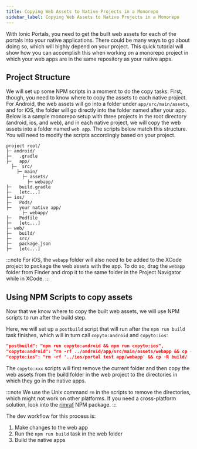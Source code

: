 ```yaml
---
title: Copying Web Assets to Native Projects in a Monorepo
sidebar_label: Copying Web Assets to Native Projects in a Monorepo
---
```


With Ionic Portals, you need to get the built web assets for each of the portals into your native applications. There could be many ways to go about doing so, which will highly depend on your project. This quick tutorial will show how you can accomplish this when working on a monorepo project in which your web apps are in the same repository as your native apps.

## Project Structure

We will set up some NPM scripts in a moment to do the copy tasks. First, though, you need to know where to copy the assets to each native project. For Android, the web assets will go into a folder under `app/src/main/assets`, and for iOS, the folder will go directly into the folder named after your app. Below is a sample monorepo setup with three projects in the root directory (android, ios, and web), and in each native project, we will copy the web assets into a folder named `web app`. The scripts below match this structure. You will need to modify the scripts accordingly based on your project.


```
project root/
├─ android/  
├─   .gradle  
├─   app/  
  ├─  src/
    ├─ main/
      ├─ assets/    
        ├─ webapp/    
├─   build.gradle  
├─   [etc...]  
├─ ios/
├─   Pods/
├─   your native app/
      ├─ webapp/
├─   Podfile
├─   [etc...]
├─ web/
├─   build/
├─   src/
├─   package.json
├─   [etc...]
```

:::note 
For iOS, the `webapp` folder will also need to be added to the XCode project to package the web assets with the app. To do so, drag the `webapp` folder from Finder and drop it to the same folder in the Project Navigator while in XCode. 
:::

## Using NPM Scripts to copy assets

Now that we know where to copy the built web assets, we will use NPM scripts to run after the build step. 

Here, we will set up a `postbuild` script that will run after the `npm run build` task finishes, which will in turn call `copyto:android` and `copyto:ios`:

```json title="package.json scripts"
"postbuild": "npm run copyto:android && npm run copyto:ios",
"copyto:android": "rm -rf ../android/app/src/main/assets/webapp && cp -R build/ ../android/app/src/main/assets/webapp",
"copyto:ios": "rm -rf '../ios/portal test app/webapp' && cp -R build/ .'./ios/portal test app/webapp'"    
```

The `copyto:xxx` scripts will first remove the current folder and then copy the web assets from the build folder in the web project to the directories in which they go in the native apps.

:::note
We use the Unix command `rm` in the scripts to remove the directories, which might not work on other platforms. If you need a cross-platform solution, look into the [rimraf](https://www.npmjs.com/package/rimraf) NPM package.
:::

The dev workflow for this process is:

1. Make changes to the web app
2. Run the `npm run build` task in the web folder
3. Build the native apps



